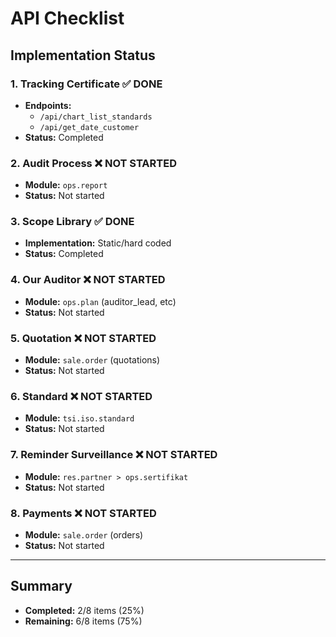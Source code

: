 # API Checklist

## Implementation Status

### 1. Tracking Certificate ✅ DONE
- **Endpoints:** 
  - `/api/chart_list_standards`
  - `/api/get_date_customer`
- **Status:** Completed

### 2. Audit Process ❌ NOT STARTED
- **Module:** `ops.report`
- **Status:** Not started

### 3. Scope Library ✅ DONE
- **Implementation:** Static/hard coded
- **Status:** Completed

### 4. Our Auditor ❌ NOT STARTED
- **Module:** `ops.plan` (auditor_lead, etc)
- **Status:** Not started

### 5. Quotation ❌ NOT STARTED
- **Module:** `sale.order` (quotations)
- **Status:** Not started

### 6. Standard ❌ NOT STARTED
- **Module:** `tsi.iso.standard`
- **Status:** Not started

### 7. Reminder Surveillance ❌ NOT STARTED
- **Module:** `res.partner > ops.sertifikat`
- **Status:** Not started

### 8. Payments ❌ NOT STARTED
- **Module:** `sale.order` (orders)
- **Status:** Not started

---

## Summary
- **Completed:** 2/8 items (25%)
- **Remaining:** 6/8 items (75%)